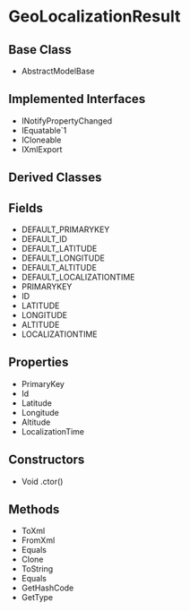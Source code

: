 # GeoLocalizationResult
## Base Class
- AbstractModelBase
## Implemented Interfaces
- INotifyPropertyChanged
- IEquatable`1
- ICloneable
- IXmlExport
## Derived Classes
## Fields
- DEFAULT_PRIMARYKEY
- DEFAULT_ID
- DEFAULT_LATITUDE
- DEFAULT_LONGITUDE
- DEFAULT_ALTITUDE
- DEFAULT_LOCALIZATIONTIME
- PRIMARYKEY
- ID
- LATITUDE
- LONGITUDE
- ALTITUDE
- LOCALIZATIONTIME
## Properties
- PrimaryKey
- Id
- Latitude
- Longitude
- Altitude
- LocalizationTime
## Constructors
- Void .ctor()
## Methods
- ToXml
- FromXml
- Equals
- Clone
- ToString
- Equals
- GetHashCode
- GetType
